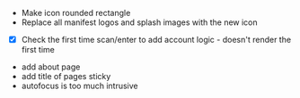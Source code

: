 - Make icon rounded rectangle
- Replace all manifest logos and splash images with the new icon
- [x] Check the first time scan/enter to add account logic - doesn't render the first time
- add about page
- add title of pages sticky
- autofocus is too much intrusive
